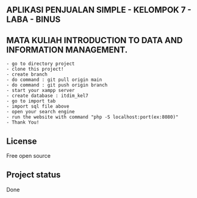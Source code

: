 
## APLIKASI PENJUALAN SIMPLE - KELOMPOK 7 - LABA - BINUS
## MATA KULIAH INTRODUCTION TO DATA AND INFORMATION MANAGEMENT.


```
- go to directory project
- clone this project!
- create branch
- do command : git pull origin main
- do command : git push origin branch
- start your xampp server
- create database : itdim_kel7
- go to import tab
- import sql file above
- open your search engine
- run the website with command "php -S localhost:port(ex:8080)"
- Thank You!
```

## License
Free open source

## Project status
Done
